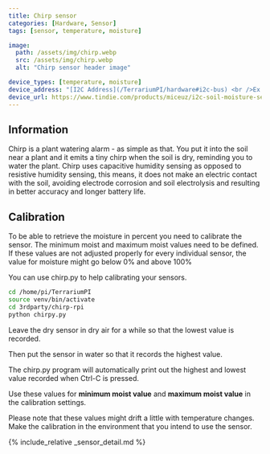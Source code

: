 ```yaml
---
title: Chirp sensor
categories: [Hardware, Sensor]
tags: [sensor, temperature, moisture]

image:
  path: /assets/img/chirp.webp
  src: /assets/img/chirp.webp
  alt: "Chirp sensor header image"

device_types: [temperature, moisture]
device_address: "[I2C Address](/TerrariumPI/hardware#i2c-bus) <br />Ex: `0x3f`"
device_url: https://www.tindie.com/products/miceuz/i2c-soil-moisture-sensor/
---
```


## Information

Chirp is a plant watering alarm - as simple as that. You put it into the soil near a plant and it emits a tiny chirp when the soil is dry, reminding you to water the plant. Chirp uses capacitive humidity sensing as opposed to resistive humidity sensing, this means, it does not make an electric contact with the soil, avoiding electrode corrosion and soil electrolysis and resulting in better accuracy and longer battery life.

## Calibration

To be able to retrieve the moisture in percent you need to calibrate the sensor. The minimum moist and maximum moist values need to be defined. If these values are not adjusted properly for every individual sensor, the value for moisture might go below 0% and above 100%

You can use chirp.py to help calibrating your sensors.

```bash
cd /home/pi/TerrariumPI
source venv/bin/activate
cd 3rdparty/chirp-rpi
python chirpy.py
```

Leave the dry sensor in dry air for a while so that the lowest value is recorded.

Then put the sensor in water so that it records the highest value.

The chirp.py program will automatically print out the highest and lowest value recorded when Ctrl-C is pressed.

Use these values for **minimum moist value** and **maximum moist value** in the calibration settings.

Please note that these values might drift a little with temperature changes. Make the calibration in the environment that you intend to use the sensor.

{% include_relative _sensor_detail.md %}
